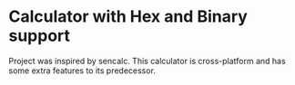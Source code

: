 # Calculator with Hex and Binary support

Project was inspired by sencalc. This calculator is cross-platform and has some extra features to its predecessor.
